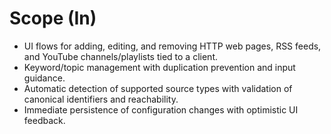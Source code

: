 # Scope (In)
- UI flows for adding, editing, and removing HTTP web pages, RSS feeds, and YouTube channels/playlists tied to a client.
- Keyword/topic management with duplication prevention and input guidance.
- Automatic detection of supported source types with validation of canonical identifiers and reachability.
- Immediate persistence of configuration changes with optimistic UI feedback.
